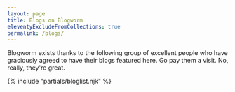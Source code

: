 ```yaml
---
layout: page
title: Blogs on Blogworm
eleventyExcludeFromCollections: true
permalink: /blogs/
---
```


Blogworm exists thanks to the following group of excellent people who have graciously agreed to have their blogs featured here. Go pay them a visit. No, really, they're great.

{% include "partials/bloglist.njk" %}
